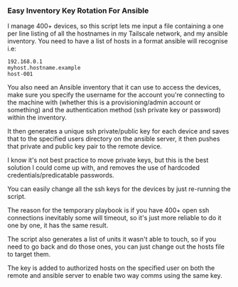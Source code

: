 ### Easy Inventory Key Rotation For Ansible
I manage 400+ devices, so this script lets me input a file containing a one per line listing of all the hostnames in my Tailscale network, and my ansible inventory.
You need to have a list of hosts in a format ansible will recognise i.e:
```
192.168.0.1
myhost.hostname.example
host-001
```
You also need an Ansible inventory that it can use to access the devices, make sure you specify the username for the account you're connecting to the machine with (whether this is a provisioning/admin account or something) and the authentication method (ssh private key or password) within the inventory.

It then generates a unique ssh private/public key for each device and saves that to the specified users directory on the ansible server, it then pushes that private and public key pair to the remote device.

I know it's not best practice to move private keys, but this is the best solution I could come up with, and removes the use of hardcoded credentials/predicatable passwords.

You can easily change all the ssh keys for the devices by just re-running the script.

The reason for the temporary playbook is if you have 400+ open ssh connections inevitably some will timeout, so it's just more reliable to do it one by one, it has the same result.

The script also generates a list of units it wasn't able to touch, so if you need to go back and do those ones, you can just change out the hosts file to target them.

The key is added to authorized hosts on the specified user on both the remote and ansible server to enable two way comms using the same key.
